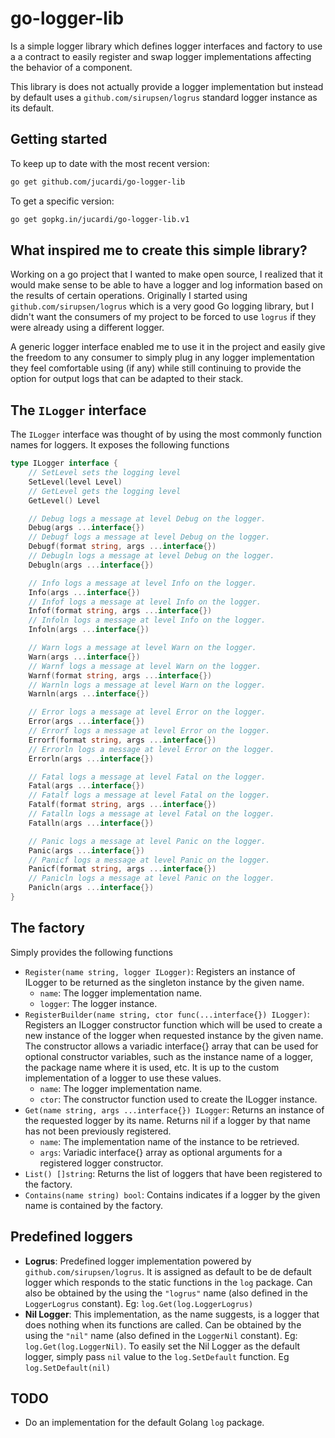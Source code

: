 # go-logger-lib

Is a simple logger library which defines logger interfaces and factory to use a a contract to easily register and swap logger implementations affecting the behavior of a component.

This library is does not actually provide a logger implementation but instead by default uses a `github.com/sirupsen/logrus` standard logger instance as its default.

## Getting started

To keep up to date with the most recent version:

```bash
go get github.com/jucardi/go-logger-lib
```

To get a specific version:

```bash
go get gopkg.in/jucardi/go-logger-lib.v1
```

## What inspired me to create this simple library?

Working on a go project that I wanted to make open source, I realized that it would make sense to be able to have a logger and log information based on the results of certain operations. Originally I started using `github.com/sirupsen/logrus` which is a very good Go logging library, but I didn't want the consumers of my project to be forced to use `logrus` if they were already using a different logger.

A generic logger interface enabled me to use it in the project and easily give the freedom to any consumer to simply plug in any logger implementation they feel comfortable using (if any) while still continuing to provide the option for output logs that can be adapted to their stack.

## The `ILogger` interface
The `ILogger` interface was thought of by using the most commonly function names for loggers. It exposes the following functions

```Go
type ILogger interface {
    // SetLevel sets the logging level
    SetLevel(level Level)
    // GetLevel gets the logging level
    GetLevel() Level

    // Debug logs a message at level Debug on the logger.
    Debug(args ...interface{})
    // Debugf logs a message at level Debug on the logger.
    Debugf(format string, args ...interface{})
    // Debugln logs a message at level Debug on the logger.
    Debugln(args ...interface{})

    // Info logs a message at level Info on the logger.
    Info(args ...interface{})
    // Infof logs a message at level Info on the logger.
    Infof(format string, args ...interface{})
    // Infoln logs a message at level Info on the logger.
    Infoln(args ...interface{})

    // Warn logs a message at level Warn on the logger.
    Warn(args ...interface{})
    // Warnf logs a message at level Warn on the logger.
    Warnf(format string, args ...interface{})
    // Warnln logs a message at level Warn on the logger.
    Warnln(args ...interface{})

    // Error logs a message at level Error on the logger.
    Error(args ...interface{})
    // Errorf logs a message at level Error on the logger.
    Errorf(format string, args ...interface{})
    // Errorln logs a message at level Error on the logger.
    Errorln(args ...interface{})

    // Fatal logs a message at level Fatal on the logger.
    Fatal(args ...interface{})
    // Fatalf logs a message at level Fatal on the logger.
    Fatalf(format string, args ...interface{})
    // Fatalln logs a message at level Fatal on the logger.
    Fatalln(args ...interface{})

    // Panic logs a message at level Panic on the logger.
    Panic(args ...interface{})
    // Panicf logs a message at level Panic on the logger.
    Panicf(format string, args ...interface{})
    // Panicln logs a message at level Panic on the logger.
    Panicln(args ...interface{})
}
```

## The factory
Simply provides the following functions

* `Register(name string, logger ILogger)`: Registers an instance of ILogger to be returned as the singleton instance by the given name.
  * `name`: The logger implementation name.
  * `logger`: The logger instance.
* `RegisterBuilder(name string, ctor func(...interface{}) ILogger)`: Registers an ILogger constructor function which will be used to create a new instance of the logger when requested instance by the given name. The constructor allows a variadic interface{} array that can be used for optional constructor variables, such as the instance name of a logger, the package name where it is used, etc. It is up to the custom implementation of a logger to use these values.
  * `name`: The logger implementation name.
  * `ctor`: The constructor function used to create the ILogger instance.
* `Get(name string, args ...interface{}) ILogger`: Returns an instance of the requested logger by its name. Returns nil if a logger by that name has not been previously registered.
  * `name`: The implementation name of the instance to be retrieved.
  * `args`: Variadic interface{} array as optional arguments for a registered logger constructor.
* `List() []string`: Returns the list of loggers that have been registered to the factory.
* `Contains(name string) bool`: Contains indicates if a logger by the given name is contained by the factory.

## Predefined loggers

* **Logrus**: Predefined logger implementation powered by `github.com/sirupsen/logrus`. It is assigned as default to be de default logger which responds to the static functions in the `log` package. Can also be obtained by the using the `"logrus"` name (also defined in the `LoggerLogrus` constant). Eg: `log.Get(log.LoggerLogrus)`
* **Nil Logger**: This implementation, as the name suggests, is a logger that does nothing when its functions are called. Can be obtained by the using the `"nil"` name (also defined in the `LoggerNil` constant). Eg: `log.Get(log.LoggerNil)`. To easily set the Nil Logger as the default logger, simply pass `nil` value to the `log.SetDefault` function. Eg `log.SetDefault(nil)`

## TODO

* Do an implementation for the default Golang `log` package.